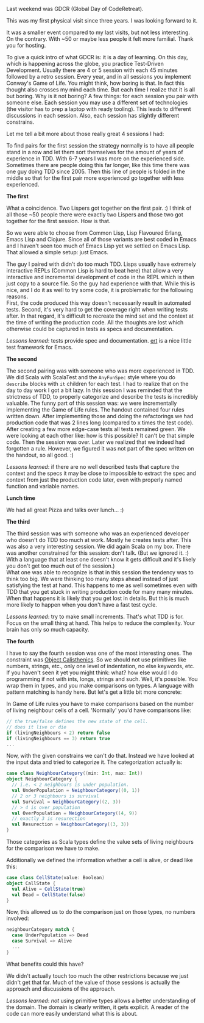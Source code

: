 
Last weekend was GDCR (Global Day of CodeRetreat).

This was my first physical visit since three years. I was looking forward to it.

It was a smaller event compared to my last visits, but not less interesting. On the contrary. With ~50 or maybe less people it felt more familial. Thank you for hosting.

To give a quick intro of what GDCR is: it is a day of learning. On this day, which is happening across the globe, you practice Test-Driven Development. Usually there are 4 or 5 session with each 45 minutes followed by a retro session. Every year, and in all sessions you implement Conway's Game of Life. You might think, how boring is that. In fact this thought also crosses my mind each time. But each time I realize that it is all but boring. Why is it not boring? A few things: for each session you pair with someone else. Each session you may use a different set of technologies (the visitor has to prep a laptop with ready tooling). This leads to different discussions in each session. Also, each session has slightly different constrains.

Let me tell a bit more about those really great 4 sessions I had:

To find pairs for the first session the strategy normally is to have all people stand in a row and let them sort themselves for the amount of years of experience in TDD. With 6-7 years I was more on the experienced side. Sometimes there are people doing this far longer, like this time there was one guy doing TDD since 2005. Then this line of people is folded in the middle so that for the first pair more experienced go together with less experienced.

**The first**

What a coincidence. Two Lispers got together on the first pair. :)
I think of all those ~50 people there were exactly two Lispers and those two got together for the first session. How is that.

So we were able to choose from Common Lisp, Lisp Flavoured Erlang, Emacs Lisp and Clojure. Since all of those variants are best coded in Emacs and I haven't seen too much of Emacs Lisp yet we settled on Emacs Lisp. That allowed a simple setup: just Emacs.

The guy I paired with didn't do too much TDD. Lisps usually have extremely interactive REPLs (Common Lisp is hard to beat here) that allow a very interactive and incremental development of code in the REPL which is then just copy to a source file. So the guy had experience with that. While this is nice, and I do it as well to try some code, it is problematic for the following reasons.  
First, the code produced this way doesn't necessarily result in automated tests. Second, it's very hard to get the coverage right when writing tests after. In that regard, it's difficult to recreate the mind set and the context at the time of writing the production code. All the thoughts are lost which otherwise could be captured in tests as specs and documentation.

_Lessons learned_: tests provide spec and documentation. <a href="https://www.gnu.org/software/emacs/manual/html_mono/ert.html" target="_blank" class="link">ert</a> is a nice little test framework for Emacs.

**The second**

The second pairing was with someone who was more experienced in TDD. We did Scala with ScalaTest and the `AnyFunSpec` style where you do `describe` blocks with `it` children for each test. I had to realize that on the day to day work I got a bit lazy. In this session I was reminded that the strictness of TDD, to properly categorize and describe the tests is incredibly valuable.
The funny part of this session was: we were incrementally implementing the Game of Life rules. The handout contained four rules written down. After implementing those and doing the refactorings we had production code that was 2 lines long (compared to x times the test code). After creating a few more edge-case tests all tests remained green. We were looking at each other like: how is this possible? It can't be that simple code. Then the session was over. Later we realized that we indeed had forgotten a rule. However, we figured it was not part of the spec written on the handout, so all good. :)

_Lessons learned_: if there are no well described tests that capture the context and the specs it may be close to impossible to extract the spec and context from just the production code later, even with properly named function and variable names.

**Lunch time**

We had all great Pizza and talks over lunch... :)


**The third**

The third session was with someone who was an experienced developer who doesn't do TDD too much at work. Mostly he creates tests after. This was also a very interesting session. We did again Scala on my box. There was another constrained for this session: don't talk. (But we ignored it. :) With a language that at least one doesn't know it gets difficult and it's likely you don't get too much out of the session.)  
What one was able to recognize is that in this session the tendency was to think too big. We were thinking too many steps ahead instead of just satisfying the test at hand. This happens to me as well sometimes even with TDD that you get stuck in writing production code for many many minutes. When that happens it is likely that you get lost in details. But this is much more likely to happen when you don't have a fast test cycle.

_Lessons learned_: try to make small increments. That's what TDD is for. Focus on the small thing at hand. This helps to reduce the complexity. Your brain has only so much capacity.

**The fourth**

I have to say the fourth session was one of the most interesting ones. The constraint was <a href="https://williamdurand.fr/2013/06/03/object-calisthenics/" target="_blank" class="link">Object Calisthenics</a>. So we should not use primitives like numbers, strings, etc., only one level of indentation, no else keywords, etc.  
If you haven't seen it yet you might think: what? how else would I do programming if not with ints, longs, strings and such. Well, it's possible. You wrap them in types, and you make comparisons on types. A language with pattern matching is handy here. But let's get a little bit more concrete:

In Game of Life rules you have to make comparisons based on the number of living neighbour cells of a cell. 'Normally' you'd have comparisons like:

```scala
// the true/false defines the new state of the cell.
// does it live or die
if (livingNeighbours < 2) return false
if (livingNeighbours == 3) return true
...
```

Now, with the given constrains we can't do that. Instead we have looked at the input data and tried to categorize it. The categorization actually is:

```scala
case class NeighbourCategory((min: Int, max: Int))
object NeighbourCategory {
  // i.e. < 2 neighbours is under population.
  val UnderPopulation = NeighbourCategory((0, 1))
  // 2 or 3 neighbours is survival
  val Survival = NeighbourCategory((2, 3))
  // > 4 is over population
  val OverPopulation = NeighbourCategory((4, 9))
  // exactly 3 is resurection
  val Resurection = NeighbourCategory((3, 3))
}
```

Those categories as Scala types define the value sets of living neighbours for the comparison we have to make.

Additionally we defined the information whether a cell is alive, or dead like this:

```scala
case class CellState(value: Boolean)
object CallState {
  val Alive = CellState(true)
  val Dead = CellState(false)
}
```

Now, this allowed us to do the comparison just on those types, no numbers involved:

```scala
neighbourCategory match {
  case UnderPopulation => Dead
  case Survival => Alive
  ...
}
```

What benefits could this have?

We didn't actually touch too much the other restrictions because we just didn't get that far. Much of the value of those sessions is actually the approach and discussions of the approach.

_Lessons learned_: _not_ using primitive types allows a better understanding of the domain. The domain is clearly written, it gets explicit. A reader of the code can more easily understand what this is about.
